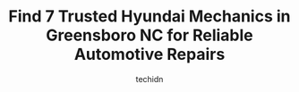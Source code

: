 ---
layout: ampstory
image: https://images.unsplash.com/photo-1596157783372-71ada8d5836b?ixlib=rb-4.0.3&ixid=MnwxMjA3fDB8MHxwaG90by1wYWdlfHx8fGVufDB8fHx8&auto=format&fit=crop&w=640&h=853&q=80
author: techidn
featured: false
description: Entrust your vehicle to the 7 best Hyundai Mechanic in Greensboro NC, USA and experience the difference they can make. With their extensive knowledge, state-of-the-art facilities, and commit
title: Find 7 Trusted Hyundai Mechanics in Greensboro NC for Reliable Automotive Repairs
cover:
   title: Find 7 Trusted Hyundai Mechanics in Greensboro NC for Reliable Automotive Repairs
   subtitle: Rickpate
   background: https://images.unsplash.com/photo-1596157783372-71ada8d5836b?ixlib=rb-4.0.3&ixid=MnwxMjA3fDB8MHxwaG90by1wYWdlfHx8fGVufDB8fHx8&auto=format&fit=crop&w=640&h=853&q=80

pages: 
 - layout: thirds
   top: <h1>#1 Roys Automotive Center</h1>
   bottom: "<p>This was my first time at Roys.  I saw a number of folks recommend them on Nextdoor after some posted frustration in the service at another long-standing tire replacem</p>"
   background: https://www.knot35.com/toplist/wp-content/uploads/2023/06/best-hyundai-mechanic-1-in-greensboro-nc-1685834958.jpeg
   backgroundblur: true
 - layout: thirds
   top: <h1>#2 Greensboro Auto Works</h1>
   bottom: "<p>1901 E Bessemer Ave, Greensboro, NC 27405, United States</p>"
   background: https://www.knot35.com/toplist/wp-content/uploads/2023/06/best-hyundai-mechanic-2-in-greensboro-nc-1685834958.jpeg
   cta:
      link: https://www.knot35.com/toplist/find-7-trusted-hyundai-mechanics-in-greensboro-nc-for-reliable-automotive-repairs/
      text: Find 7 Trusted Hyundai Mechanics in Greensboro NC for Reliable Automotive Repairs
 - layout: thirds
   top: <h1>#3 Triad Auto Specialty</h1>
   bottom: "<p>7208 Cessna Dr, Greensboro, NC 27409, United States</p>"
   background: https://www.knot35.com/toplist/wp-content/uploads/2023/06/best-hyundai-mechanic-3-in-greensboro-nc-1685834958.jpeg
   cta:
      link: https://www.knot35.com/toplist/find-7-trusted-hyundai-mechanics-in-greensboro-nc-for-reliable-automotive-repairs/
      text: Find 7 Trusted Hyundai Mechanics in Greensboro NC for Reliable Automotive Repairs
 - layout: thirds
   top: <h1>#4 Classic Import Auto Service</h1>
   bottom: "<p>134 Paisley St, Greensboro, NC 27401, United States</p>"
   background: https://images.unsplash.com/photo-1527067829737-402993088e6b?ixlib=rb-4.0.3&ixid=MnwxMjA3fDB8MHxwaG90by1wYWdlfHx8fGVufDB8fHx8&auto=format&fit=crop&w=640&h=853&q=80
   cta:
      link: https://www.knot35.com/toplist/find-7-trusted-hyundai-mechanics-in-greensboro-nc-for-reliable-automotive-repairs/
      text: Find 7 Trusted Hyundai Mechanics in Greensboro NC for Reliable Automotive Repairs
 - layout: thirds
   top: <h1>#5 Callahans Auto Service Center</h1>
   bottom: "<p>2926 Battleground Ave, Greensboro, NC 27408, United States</p>"
   background: https://images.unsplash.com/photo-1510906594845-bc082582c8cc?ixlib=rb-4.0.3&ixid=MnwxMjA3fDB8MHxwaG90by1wYWdlfHx8fGVufDB8fHx8&auto=format&fit=crop&w=640&h=853&q=80
   cta:
      link: https://www.knot35.com/toplist/find-7-trusted-hyundai-mechanics-in-greensboro-nc-for-reliable-automotive-repairs/
      text: Find 7 Trusted Hyundai Mechanics in Greensboro NC for Reliable Automotive Repairs
 - layout: thirds
   top: <h1>#6 Oakleys Auto Worx</h1>
   bottom: "<p>4140 Pleasant Garden Rd, Greensboro, NC 27406, United States</p>"
   background: https://images.unsplash.com/photo-1632260260864-caf7fde5ec36?ixlib=rb-4.0.3&ixid=MnwxMjA3fDB8MHxwaG90by1wYWdlfHx8fGVufDB8fHx8&auto=format&fit=crop&w=640&h=853&q=80
   cta:
      link: https://www.knot35.com/toplist/find-7-trusted-hyundai-mechanics-in-greensboro-nc-for-reliable-automotive-repairs/
      text: Find 7 Trusted Hyundai Mechanics in Greensboro NC for Reliable Automotive Repairs
 - layout: thirds
   top: <h1>#7 Hailey Import Service</h1>
   bottom: "<p>2606 Branchwood Dr, Greensboro, NC 27408, United States</p>"
   background: https://images.unsplash.com/photo-1533735380053-eb8d0759b24a?ixlib=rb-4.0.3&ixid=MnwxMjA3fDB8MHxwaG90by1wYWdlfHx8fGVufDB8fHx8&auto=format&fit=crop&w=640&h=853&q=80
   cta:
      link: https://www.knot35.com/toplist/find-7-trusted-hyundai-mechanics-in-greensboro-nc-for-reliable-automotive-repairs/
      text: Find 7 Trusted Hyundai Mechanics in Greensboro NC for Reliable Automotive Repairs
 - layout: thirds
   middle: Continue reading...
   background: https://images.unsplash.com/photo-1557672172-298e090bd0f1?ixlib=rb-4.0.3&ixid=MnwxMjA3fDB8MHxwaG90by1wYWdlfHx8fGVufDB8fHx8&auto=format&fit=crop&w=640&h=853&q=80
   cta:
      link: https://www.knot35.com/toplist/find-7-trusted-hyundai-mechanics-in-greensboro-nc-for-reliable-automotive-repairs/
      text: Find 7 Trusted Hyundai Mechanics in Greensboro NC for Reliable Automotive Repairs
      
---